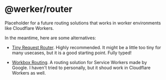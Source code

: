 # @werker/router
Placeholder for a future routing solutions that works in worker environments like Cloudflare Workers.

In the meantime, here are some alternatives:

- [Tiny Request Router](https://github.com/berstend/tiny-request-router).
  Highly recommended. It might be a little too tiny for many usecases, but it is a good starting point.
  Fully typed!
  
- [Workbox Routing](https://developers.google.com/web/tools/workbox/modules/workbox-routing).
  A routing solution for Service Workers made by Google. I haven't tried to personally, but it shoud work in Cloudflare Workers as well.
